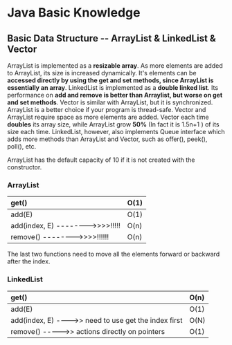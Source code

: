 # Java Basic Knowledge

## Basic Data Structure -- ArrayList & LinkedList & Vector

ArrayList is implemented as a **resizable array**. As more elements are added to ArrayList, its size is increased dynamically. It's elements can be **accessed directly by using the get and set methods, since ArrayList is essentially an array**. LinkedList is implemented as a **double linked list**. Its performance on **add and remove is better than Arraylist, but worse on get and set methods**. Vector is similar with ArrayList, but it is synchronized. ArrayList is a better choice if your program is thread-safe. Vector and ArrayList require space as more elements are added. Vector each time **doubles** its array size, while ArrayList grow **50%** \(In fact it is 1.5n+1 \) of its size each time. LinkedList, however, also implements Queue interface which adds more methods than ArrayList and Vector, such as offer\(\), peek\(\), poll\(\), etc.

ArrayList has the default capacity of 10 if it is not created with the constructor. 



### ArrayList

| get\(\) | O\(1\) |
| :--- | :--- |
| add\(E\) | O\(1\) |
| add\(index, E\)  --------&gt;&gt;&gt;&gt;!!!!! | O\(n\) |
| remove\(\)    --------&gt;&gt;&gt;&gt;!!!!!! | O\(n\) |



The last two functions need to move all the elements forward or backward after the index.



### LinkedList

| get\(\) | O\(n\) |
| :--- | :--- |
| add\(E\) | O\(1\) |
| add\(index, E\)  ----&gt;&gt; need to use get the index first | O\(N\) |
| remove\(\) -----&gt;&gt; actions directly on pointers | O\(1\) |

###  




